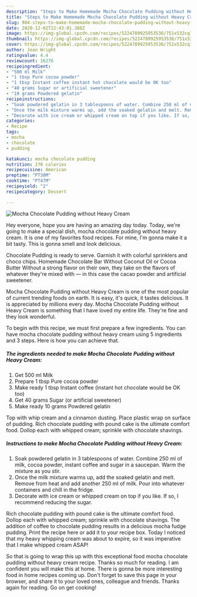 ```yaml
---
description: "Steps to Make Homemade Mocha Chocolate Pudding without Heavy Cream"
title: "Steps to Make Homemade Mocha Chocolate Pudding without Heavy Cream"
slug: 904-steps-to-make-homemade-mocha-chocolate-pudding-without-heavy-cream
date: 2020-12-02T22:43:01.388Z
image: https://img-global.cpcdn.com/recipes/5224789925953536/751x532cq70/mocha-chocolate-pudding-without-heavy-cream-recipe-main-photo.jpg
thumbnail: https://img-global.cpcdn.com/recipes/5224789925953536/751x532cq70/mocha-chocolate-pudding-without-heavy-cream-recipe-main-photo.jpg
cover: https://img-global.cpcdn.com/recipes/5224789925953536/751x532cq70/mocha-chocolate-pudding-without-heavy-cream-recipe-main-photo.jpg
author: Jean Wright
ratingvalue: 4.4
reviewcount: 16276
recipeingredient:
- "500 ml Milk"
- "1 tbsp Pure cocoa powder"
- "1 tbsp Instant coffee instant hot chocolate would be OK too"
- "40 grams Sugar or artificial sweetener"
- "10 grams Powdered gelatin"
recipeinstructions:
- "Soak powdered gelatin in 3 tablespoons of water. Combine 250 ml of milk, cocoa powder, instant coffee and sugar in a saucepan. Warm the mixture as you stir."
- "Once the milk mixture warms up, add the soaked gelatin and melt. Remove from heat and add another 250 ml of milk. Pour into whatever containers and chill in the fridge."
- "Decorate with ice cream or whipped cream on top if you like. If so, I recommend reducing the sugar."
categories:
- Recipe
tags:
- mocha
- chocolate
- pudding

katakunci: mocha chocolate pudding 
nutrition: 270 calories
recipecuisine: American
preptime: "PT30M"
cooktime: "PT47M"
recipeyield: "2"
recipecategory: Dessert

---
```



![Mocha Chocolate Pudding without Heavy Cream](https://img-global.cpcdn.com/recipes/5224789925953536/751x532cq70/mocha-chocolate-pudding-without-heavy-cream-recipe-main-photo.jpg)

Hey everyone, hope you are having an amazing day today. Today, we're going to make a special dish, mocha chocolate pudding without heavy cream. It is one of my favorites food recipes. For mine, I'm gonna make it a bit tasty. This is gonna smell and look delicious.

Chocolate Pudding is ready to serve. Garnish it with colorful sprinklers and choco chips. Homemade Chocolate Bar Without Coconut Oil or Cocoa Butter Without a strong flavor on their own, they take on the flavors of whatever they&#39;re mixed with — in this case the cacao powder and artificial sweetener.

Mocha Chocolate Pudding without Heavy Cream is one of the most popular of current trending foods on earth. It is easy, it's quick, it tastes delicious. It is appreciated by millions every day. Mocha Chocolate Pudding without Heavy Cream is something that I have loved my entire life. They're fine and they look wonderful.


To begin with this recipe, we must first prepare a few ingredients. You can have mocha chocolate pudding without heavy cream using 5 ingredients and 3 steps. Here is how you can achieve that.

<!--inarticleads1-->

##### The ingredients needed to make Mocha Chocolate Pudding without Heavy Cream:

1. Get 500 ml Milk
1. Prepare 1 tbsp Pure cocoa powder
1. Make ready 1 tbsp Instant coffee (instant hot chocolate would be OK too)
1. Get 40 grams Sugar (or artificial sweetener)
1. Make ready 10 grams Powdered gelatin


Top with whip cream and a cinnamon dusting. Place plastic wrap on surface of pudding. Rich chocolate pudding with pound cake is the ultimate comfort food. Dollop each with whipped cream; sprinkle with chocolate shavings. 

<!--inarticleads2-->

##### Instructions to make Mocha Chocolate Pudding without Heavy Cream:

1. Soak powdered gelatin in 3 tablespoons of water. Combine 250 ml of milk, cocoa powder, instant coffee and sugar in a saucepan. Warm the mixture as you stir.
1. Once the milk mixture warms up, add the soaked gelatin and melt. Remove from heat and add another 250 ml of milk. Pour into whatever containers and chill in the fridge.
1. Decorate with ice cream or whipped cream on top if you like. If so, I recommend reducing the sugar.


Rich chocolate pudding with pound cake is the ultimate comfort food. Dollop each with whipped cream; sprinkle with chocolate shavings. The addition of coffee to chocolate pudding results in a delicious mocha fudge pudding. Print the recipe here or add it to your recipe box. Today I noticed that my heavy whipping cream was about to expire, so it was imperative that I make whipped cream ASAP! 

So that is going to wrap this up with this exceptional food mocha chocolate pudding without heavy cream recipe. Thanks so much for reading. I am confident you will make this at home. There is gonna be more interesting food in home recipes coming up. Don't forget to save this page in your browser, and share it to your loved ones, colleague and friends. Thanks again for reading. Go on get cooking!
